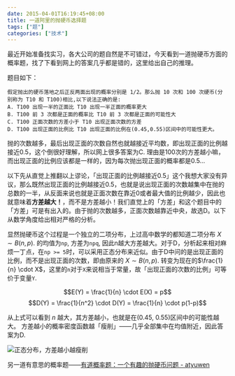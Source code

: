 ```yaml
---
date: 2015-04-01T16:19:45+08:00
title: 一道阿里的抛硬币选择题
tags: ["题"]
categories: ["技术"]
---
```


最近开始准备找实习，各大公司的题自然是不可错过，今天看到一道抛硬币方面的概率题，找了下看到网上的答案几乎都是错的，这里给出自己的推理。

题目如下：
```
假定抛出的硬币落地之后正反两面出现的概率分别是 1/2。那么抛 10 次和 100 次硬币(分别称为 T10 和 T100)相比,以下说法正确的是:
A. T100 出现一半的正面比 T10 出现一半正面的概率更大
B. T100 前 3 次都是正面的概率比 T10 前 3 次都是正面的可能性大
C. T100 正面次数的方差小于 T10 出现正面次数的方差
D. T100 出现正面的比例比 T10 出现正面的比例在(0.45,0.55)区间中的可能性更大。
```

抛的次数越多，最后出现正面的次数自然也就越接近平均数，即出现正面的比例越接近0.5，这个倒很好理解，所以网上很多答案为C. 理由是100次的方差越小嘛，而出现正面的比例应该都是一样的，因为每次抛出现正面的概率都是0.5... 

以下先从直觉上推翻以上谬论，「出现正面的比例越接近0.5」这个我想大家没有异议，那么既然出现正面的比例越接近0.5，也就是说出现正面的次数越集中在抛的总数的一半，从反面来说也就是正面次数在靠近0或者最大值的比例越少，因此也就意味着**方差越大！**，而不是方差越小！我们直觉上的「方差」和这个题目中的「方差」可是有出入的。由于抛的次数越多，正面次数越靠近中央，故选D。以下从数学角度给出相对严格的分析。

显然抛硬币这个过程是一个独立的二项分布，上过高中数学的都知道二项分布 $X \sim B(n,p).$ 的均值为`np`, 方差为`npq`, 因此n越大方差越大。对于D，分析起来相对麻烦一丁点，在`np >= 5`时，可以采用正态分布来近似。由于D中问的是出现正面的比例，而不是出现正面的次数，即由原来的 $X \sim B(n,p).$ 转变为现在的$\frac{1}{n} \cdot X$，这里的`n`对于`X`来说相当于常量，故「出现正面的次数的比例」可等价于变量`Y`.

$$E(Y) = \frac{1}{n} \cdot E(X) = p$$
$$D(Y) = \frac{1}{n^2} \cdot D(Y) = \frac{1}{n} \cdot p(1-p)$$

从上式可以看到 $n$ 越大，其方差越小，也就是在(0.45, 0.55)区间中的可能性越大。
方差越小的概率密度函数越「瘦削」——几乎全部集中在均值附近，因此答案为D.

![正态分布，方差越小越瘦削](http://7xojrx.com1.z0.glb.clouddn.com/images/misc/normal_distribution.gif)

另一道有意思的概率题——[有道概率题：一个有趣的抛硬币问题 - atyuwen](http://www.cnblogs.com/atyuwen/archive/2010/09/12/coin.html)